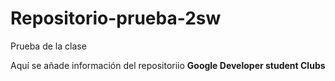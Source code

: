 # Repositorio-prueba-2sw
Prueba de la clase

Aquí se añade información del repositoriio
**Google Developer student Clubs**
